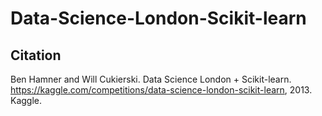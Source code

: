 # Data-Science-London-Scikit-learn
## Citation
Ben Hamner and Will Cukierski. Data Science London + Scikit-learn. https://kaggle.com/competitions/data-science-london-scikit-learn, 2013. Kaggle.
